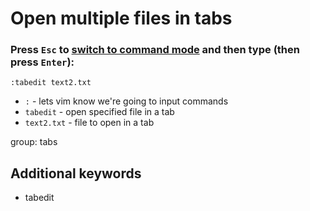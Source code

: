 # Open multiple files in tabs

### Press `Esc` to [switch to command mode](/vim/how-to-switch-to-command-mode) and then type (then press `Enter`):

```text
:tabedit text2.txt
```

- `:` - lets vim know we're going to input commands
- `tabedit` - open specified file in a tab
- `text2.txt` - file to open in a tab

group: tabs


## Additional keywords
- tabedit


